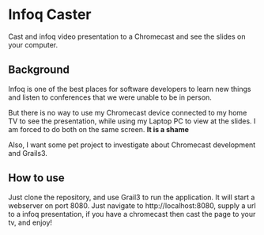 # Infoq Caster

Cast and infoq video presentation to a Chromecast and see the slides on your computer.

## Background
Infoq is one of the best places for software developers to learn new things and listen to conferences that we were unable to be in person.

But there is no way to use my Chromecast device connected to my home TV to see the presentation, while using my Laptop PC to view at the slides. I am forced to do both on the same screen. **It is a shame**

Also, I want some pet project to investigate about Chromecast development and Grails3.

## How to use
Just clone the repository, and use Grail3 to run the application. It will start a webserver on port 8080. Just navigate to http://localhost:8080, supply a url to a infoq presentation, if you have a chromecast then cast the page to your tv, and enjoy!
